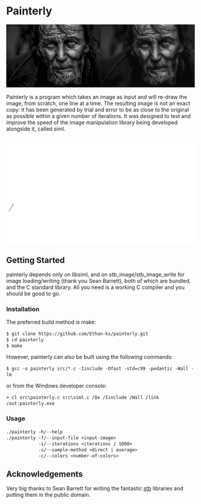# Painterly

![Before and after](doc/compare.jpg)

Painterly is a program which takes an image as input and will re-draw the image, from scratch, one line at a time. 
The resulting image is not an exact copy: it has been generated by trial and error to be as close to the original as possible within a given number of iterations. It was designed to test and improve the speed of the image manipulation library being developed alongside it, called siml. 

![Low res demonstration](doc/demo.gif)

## Getting Started

painterly depends only on libsiml, and on stb_image/stb_image_write for image loading/writing (thank you Sean Barrett), both of which are bundled, and the C standard library. All you need is a working C compiler and you should be good to go.

### Installation
  The preferred build method is make:

    $ git clone https://github.com/Ethan-ks/painterly.git
    $ cd painterly
    $ make

  However, painterly can also be built using the following commands:

    $ gcc -o painterly src/*.c -Iinclude -Ofast -std=c99 -pedantic -Wall -lm 

  or from the Windows developer console:

    > cl src\painterly.c src\siml.c /Ox /Iinclude /Wall /link /out:painterly.exe

### Usage
    ./painterly -h/--help
    ./painterly -f/--input-file <input-image> 
                -i/--iterations <iterations / 1000> 
                -s/--sample-method <direct | average> 
                -c/--colors <number-of-colors>

## Acknowledgements

Very big thanks to Sean Barrett for writing the fantastic [stb](https://github.com/nothings/stb) libraries and putting them in the public domain.
